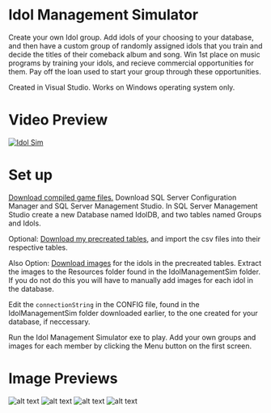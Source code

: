 # Idol Management Simulator
Create your own Idol group. Add idols of your choosing to your database, and then have a custom group of 
randomly assigned idols that you train and decide the titles of their comeback album and song. Win 1st place on music programs by training your idols, and recieve commercial opportunities for them. Pay off the loan used to start your group through these opportunities.

Created in Visual Studio. Works on Windows operating system only.

# Video Preview
[![Idol Sim](https://i.imgur.com/uEHe4Vy.png)](https://www.youtube.com/watch?v=W4YeGg_-wjc)

# Set up
[Download compiled game files.](https://www.dropbox.com/s/m9voiup7kkh3bqb/IdolManagementSim.zip?dl=0)
Download SQL Server Configuration Manager and SQL Server Management Studio.
In SQL Server Management Studio create a new Database named IdolDB, and two tables named Groups and Idols.

Optional: [Download my precreated tables](https://www.dropbox.com/s/dsk18zidb7yvqx3/IMS_DB.zip?dl=0), and import the csv files into their respective tables.

Also Option: [Download images](https://www.dropbox.com/s/m2vod8eepplfgr5/IMS_Images.zip?dl=0) for the idols in the precreated tables. Extract the images to the Resources folder found in the IdolManagementSim folder. If you do not do this you will have to manually add images for each idol in the database.

Edit the `connectionString` in the CONFIG file, found in the IdolManagementSim folder downloaded earlier, to the one created for your database, if neccessary.

Run the Idol Management Simulator exe to play. Add your own groups and images for each member by clicking the Menu button on the first screen.

# Image Previews

![alt text](https://i.imgur.com/J2jTkBH.png "Preview 1")
![alt text](https://i.imgur.com/gd9Km1X.png "Preview 2")
![alt text](https://i.imgur.com/NIn4tCf.png "Preview 3")
![alt text](https://i.imgur.com/X4BxXhv.png "Preview 4")
